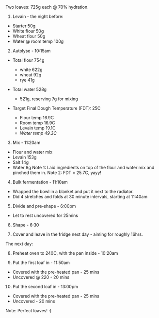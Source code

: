 Two loaves: 725g each @ 70% hydration.

1. Levain - the night before:
  - Starter           50g
  - White flour       50g
  - Wheat flour       50g
  - Water @ room temp 100g

2. Autolyse - 10:15am
  * Total flour 754g
    - white 622g
    - wheat  92g
    - rye    41g

  * Total water 528g     
    - 521g, reserving 7g for mixing

  * Target Final Dough Temperature (FDT): 25C
    - Flour temp  16.9C
    - Room temp   16.9C
    - Levain temp 19.1C
    - *Water temp 49.3C*

3. Mix - 11:20am
  - Flour and water mix
  - Levain      153g
  - Salt         14g
  - Water        8g
Note 1: Laid ingredients on top of the flour and water mix and pinched them in.
Note 2: FDT = 25.7C, yayy!

4. Bulk fermentation - 11:10am 
  - Wrapped the bowl in a blanket and put it next to the radiator.
  - Did 4 stretches and folds at 30 minute intervals, starting at 11:40am

5. Divide and pre-shape - 6:00pm
  - Let to rest uncovered for 25mins

6. Shape - 6:30

7. Cover and leave in the fridge next day - aiming for roughly 16hrs.

The next day:

8. Preheat oven to 240C, with the pan inside - 10:20am

9. Put the first loaf in - 11:50am
  - Covered with the pre-heated pan - 25 mins
  - Uncovered @ 220 - 20 mins

10. Put the second loaf in - 13:00pm
  - Covered with the pre-heated pan - 25 mins
  - Uncovered - 20 mins

Note: Perfect loaves! :) 

